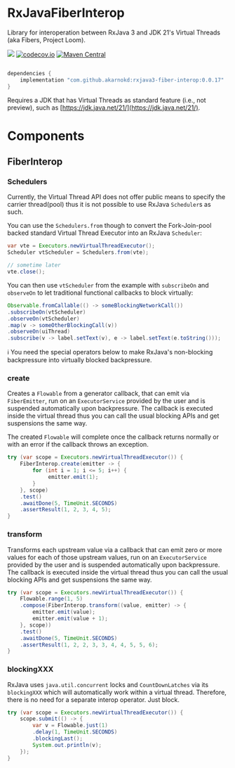 # RxJavaFiberInterop

Library for interoperation between RxJava 3 and JDK 21's Virtual Threads (aka Fibers, Project Loom).

<a href='https://github.com/akarnokd/RxJavaFiberInterop/actions?query=workflow%3A%22Java+CI+with+Gradle%22'><img src='https://github.com/akarnokd/RxJavaFiberInterop/workflows/Java%20CI%20with%20Gradle/badge.svg'></a>
[![codecov.io](http://codecov.io/github/akarnokd/RxJavaFiberInterop/coverage.svg?branch=master)](http://codecov.io/github/akarnokd/RxJavaFiberInterop?branch=master)
[![Maven Central](https://maven-badges.herokuapp.com/maven-central/com.github.akarnokd/rxjava3-fiber-interop/badge.svg)](https://maven-badges.herokuapp.com/maven-central/com.github.akarnokd/rxjava3-fiber-interop)

```groovy

dependencies {
    implementation "com.github.akarnokd:rxjava3-fiber-interop:0.0.17"
}
```

Requires a JDK that has Virtual Threads as standard feature (i.e., not preview), such as [https://jdk.java.net/21/](https://jdk.java.net/21/).

# Components

## FiberInterop

### Schedulers

Currently, the Virtual Thread API does not offer public means to specify the carrier thread(pool) thus it is not possible to use RxJava `Scheduler`s as such.

You can use the `Schedulers.from` though to convert the Fork-Join-pool backed standard Virtual Thread Executor into an RxJava `Scheduler`:

```java
var vte = Executors.newVirtualThreadExecutor();
Scheduler vtScheduler = Schedulers.from(vte);

// sometime later
vte.close();
```

You can then use `vtScheduler` from the example with `subscribeOn` and `observeOn` to let traditional functional callbacks to block virtually:

```java
Observable.fromCallable(() -> someBlockingNetworkCall())
.subscribeOn(vtScheduler)
.observeOn(vtScheduler)
.map(v -> someOtherBlockingCall(v))
.observeOn(uiThread)
.subscribe(v -> label.setText(v), e -> label.setText(e.toString()));
```

:information_source: You need the special operators below to make RxJava's non-blocking backpressure into virtually blocked backpressure.

### create

Creates a `Flowable` from a generator callback, that can emit via `FiberEmitter`, run on an `ExecutorService` provided by the user and
is suspended automatically upon backpressure. The callback is executed inside the virtual thread thus you can call the usual blocking APIs and get suspensions the same way.

The created `Flowable` will complete once the callback returns normally or with an error if the callback throws an exception.

```java
try (var scope = Executors.newVirtualThreadExecutor()) {
    FiberInterop.create(emitter -> {
        for (int i = 1; i <= 5; i++) {
             emitter.emit(1);
        }
    }, scope)
    .test()
    .awaitDone(5, TimeUnit.SECONDS)
    .assertResult(1, 2, 3, 4, 5);
}
```

### transform

Transforms each upstream value via a callback that can emit zero or more values for each of those upstream values, run on an `ExecutorService` provided by the user and is suspended automatically upon backpressure. The callback is executed inside the virtual thread thus you can call the usual blocking APIs and get suspensions the same way.

```java
try (var scope = Executors.newVirtualThreadExecutor()) {
    Flowable.range(1, 5)
    .compose(FiberInterop.transform((value, emitter) -> {
        emitter.emit(value);
        emitter.emit(value + 1);
    }, scope))
    .test()
    .awaitDone(5, TimeUnit.SECONDS)
    .assertResult(1, 2, 2, 3, 3, 4, 4, 5, 5, 6);
}
```

### blockingXXX

RxJava uses `java.util.concurrent` locks and `CountDownLatches` via its `blockingXXX` which will automatically work within a virtual thread. Therefore, there is no need for a separate interop operator. Just block.

```java
try (var scope = Executors.newVirtualThreadExecutor()) {
    scope.submit(() -> {
        var v = Flowable.just(1)
        .delay(1, TimeUnit.SECONDS)
        .blockingLast();
        System.out.println(v);
    });
}
```
